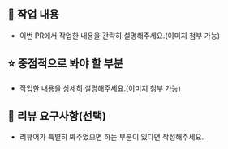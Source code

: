 ## 📝 작업 내용

- 이번 PR에서 작업한 내용을 간략히 설명해주세요.(이미지 첨부 가능)

## ⭐️ 중점적으로 봐야 할 부분

- 작업한 내용을 상세히 설명해주세요.(이미지 첨부 가능)

## 💬 리뷰 요구사항(선택)

- 리뷰어가 특별히 봐주었으면 하는 부분이 있다면 작성해주세요.
